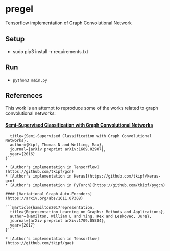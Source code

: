 # pregel
Tensorflow implementation of Graph Convolutional Network

## Setup

* sudo pip3 install -r requirements.txt

## Run

* `python3 main.py`

## References

This work is an attempt to reproduce some of the works related to graph convolutional networks: 

#### [Semi-Supervised Classification with Graph Convolutional Networks](https://arxiv.org/abs/1609.02907)

```@article{kipf2016semi,
  title={Semi-Supervised Classification with Graph Convolutional Networks},
  author={Kipf, Thomas N and Welling, Max},
  journal={arXiv preprint arXiv:1609.02907},
  year={2016}
}```

* [Author's implementation in Tensorflow](https://github.com/tkipf/gcn)
* [Author's implementation in Keras](https://github.com/tkipf/keras-gcn)
* [Author's implementation in PyTorch](https://github.com/tkipf/pygcn)

#### [Variational Graph Auto-Encoders](https://arxiv.org/abs/1611.07308)

```@article{hamilton2017representation,
  title={Representation Learning on Graphs: Methods and Applications},
  author={Hamilton, William L and Ying, Rex and Leskovec, Jure},
  journal={arXiv preprint arXiv:1709.05584},
  year={2017}
}```

* [Author's implementation in Tensorflow](https://github.com/tkipf/gae)